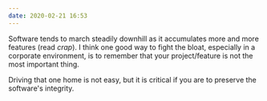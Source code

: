 ```yaml
---
date: 2020-02-21 16:53
---
```


Software tends to march steadily downhill as it accumulates more and more features (read _crap_). I think one good way to fight the bloat, especially in a corporate environment, is to remember that your project/feature is not the most important thing.

Driving that one home is not easy, but it is critical if you are to preserve the software's integrity.

